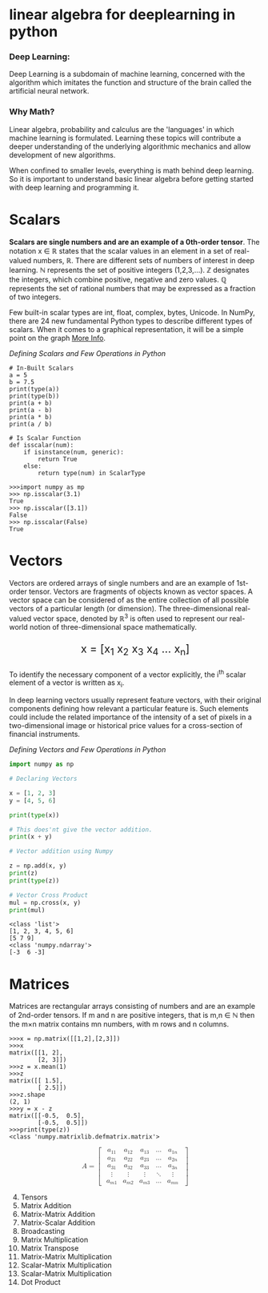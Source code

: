 # linear algebra for deeplearning in python

### Deep Learning: 
Deep Learning is a subdomain of machine learning, concerned with the algorithm which imitates the function and structure of the brain called the artificial neural network.

### Why Math?    

Linear algebra, probability and calculus are the 'languages' in which machine learning is formulated. Learning these topics will contribute a deeper understanding of the underlying algorithmic mechanics and allow development of new algorithms.

When confined to smaller levels, everything is math behind deep learning. So it is important to understand basic linear algebra before getting started with deep learning and programming it.

# Scalars

**Scalars are single numbers and are an example of a 0th-order tensor**. The notation x ∈ ℝ states that the scalar values in an element in a set of real-valued numbers, ℝ. There are different sets of numbers of interest in deep learning. ℕ represents the set of positive integers (1,2,3,…). ℤ designates the integers, which combine positive, negative and zero values. ℚ represents the set of rational numbers that may be expressed as a fraction of two integers.

Few built-in scalar types are int, float, complex, bytes, Unicode. In NumPy, there are 24 new fundamental Python types to describe different types of scalars. When it comes to a graphical representation, it will be a simple point on the graph [More Info](https://docs.scipy.org/doc/numpy-1.14.0/reference/arrays.scalars.html).


*Defining Scalars and Few Operations in Python*

```python3
# In-Built Scalars
a = 5
b = 7.5
print(type(a))
print(type(b))
print(a + b)
print(a - b)
print(a * b)
print(a / b)
```


```python3
# Is Scalar Function
def isscalar(num):
    if isinstance(num, generic):
        return True
    else:
        return type(num) in ScalarType
```

```python3
>>>import numpy as mp
>>> np.isscalar(3.1)
True
>>> np.isscalar([3.1])
False
>>> np.isscalar(False)
True
```

# Vectors

Vectors are ordered arrays of single numbers and are an example of 1st-order tensor. Vectors are fragments of objects known as vector spaces. A vector space can be considered of as the entire collection of all possible vectors of a particular length (or dimension). The three-dimensional real-valued vector space, denoted by ℝ<sup>3</sup> is often used to represent our real-world notion of three-dimensional space mathematically.

<p align="center" style="font-size: 22px;">x = [x<sub>1</sub>  x<sub>2</sub>  x<sub>3</sub>  x<sub>4</sub> ... x<sub>n</sub>]</p>

To identify the necessary component of a vector explicitly, the i<sup>th</sup> scalar element of a vector is written as x<sub>i</sub>. 

In deep learning vectors usually represent feature vectors, with their original components defining how relevant a particular feature is. Such elements could include the related importance of the intensity of a set of pixels in a two-dimensional image or historical price values for a cross-section of financial instruments.

*Defining Vectors and Few Operations in Python*

```python
import numpy as np

# Declaring Vectors

x = [1, 2, 3]
y = [4, 5, 6]

print(type(x))

# This does'nt give the vector addition.
print(x + y)

# Vector addition using Numpy

z = np.add(x, y)
print(z)
print(type(z))

# Vector Cross Product
mul = np.cross(x, y)
print(mul)
```

```
<class 'list'>
[1, 2, 3, 4, 5, 6]
[5 7 9]
<class 'numpy.ndarray'>
[-3  6 -3]
```

# Matrices

Matrices are rectangular arrays consisting of numbers and are an example of 2nd-order tensors. If m and n are positive integers, that is m,n ∈ ℕ then the m×n matrix contains mn numbers, with m rows and n columns.


```python3
>>>x = np.matrix([[1,2],[2,3]])
>>>x
matrix([[1, 2],
        [2, 3]])
>>>z = x.mean(1)
>>>z
matrix([[ 1.5],
        [ 2.5]])
>>>z.shape
(2, 1)
>>>y = x - z
matrix([[-0.5,  0.5],
        [-0.5,  0.5]])
>>>print(type(z))
<class 'numpy.matrixlib.defmatrix.matrix'>
```

<math xmlns="http://www.w3.org/1998/Math/MathML" display="block">
  <semantics>
    <mrow>
      <mi mathvariant="bold-italic">A</mi>
      <mo>=</mo>
      <mrow>
        <mo>[</mo>
        <mtable rowspacing="4pt" columnspacing="1em">
          <mtr>
            <mtd>
              <mspace width="4pt" />
              <msub>
                <mi>a</mi>
                <mrow class="MJX-TeXAtom-ORD">
                  <mn>11</mn>
                </mrow>
              </msub>
            </mtd>
            <mtd>
              <msub>
                <mi>a</mi>
                <mrow class="MJX-TeXAtom-ORD">
                  <mn>12</mn>
                </mrow>
              </msub>
            </mtd>
            <mtd>
              <msub>
                <mi>a</mi>
                <mrow class="MJX-TeXAtom-ORD">
                  <mn>13</mn>
                </mrow>
              </msub>
            </mtd>
            <mtd>
              <mo>&#x2026;<!-- … --></mo>
            </mtd>
            <mtd>
              <msub>
                <mi>a</mi>
                <mrow class="MJX-TeXAtom-ORD">
                  <mn>1</mn>
                  <mi>n</mi>
                </mrow>
              </msub>
              <mspace width="4pt" />
            </mtd>
          </mtr>
          <mtr>
            <mtd>
              <mspace width="4pt" />
              <msub>
                <mi>a</mi>
                <mrow class="MJX-TeXAtom-ORD">
                  <mn>21</mn>
                </mrow>
              </msub>
            </mtd>
            <mtd>
              <msub>
                <mi>a</mi>
                <mrow class="MJX-TeXAtom-ORD">
                  <mn>22</mn>
                </mrow>
              </msub>
            </mtd>
            <mtd>
              <msub>
                <mi>a</mi>
                <mrow class="MJX-TeXAtom-ORD">
                  <mn>23</mn>
                </mrow>
              </msub>
            </mtd>
            <mtd>
              <mo>&#x2026;<!-- … --></mo>
            </mtd>
            <mtd>
              <msub>
                <mi>a</mi>
                <mrow class="MJX-TeXAtom-ORD">
                  <mn>2</mn>
                  <mi>n</mi>
                </mrow>
              </msub>
              <mspace width="4pt" />
            </mtd>
          </mtr>
          <mtr>
            <mtd>
              <mspace width="4pt" />
              <msub>
                <mi>a</mi>
                <mrow class="MJX-TeXAtom-ORD">
                  <mn>31</mn>
                </mrow>
              </msub>
            </mtd>
            <mtd>
              <msub>
                <mi>a</mi>
                <mrow class="MJX-TeXAtom-ORD">
                  <mn>32</mn>
                </mrow>
              </msub>
            </mtd>
            <mtd>
              <msub>
                <mi>a</mi>
                <mrow class="MJX-TeXAtom-ORD">
                  <mn>33</mn>
                </mrow>
              </msub>
            </mtd>
            <mtd>
              <mo>&#x2026;<!-- … --></mo>
            </mtd>
            <mtd>
              <msub>
                <mi>a</mi>
                <mrow class="MJX-TeXAtom-ORD">
                  <mn>3</mn>
                  <mi>n</mi>
                </mrow>
              </msub>
              <mspace width="4pt" />
            </mtd>
          </mtr>
          <mtr>
            <mtd>
              <mspace width="4pt" />
              <mo>&#x22EE;<!-- ⋮ --></mo>
            </mtd>
            <mtd>
              <mo>&#x22EE;<!-- ⋮ --></mo>
            </mtd>
            <mtd>
              <mo>&#x22EE;<!-- ⋮ --></mo>
            </mtd>
            <mtd>
              <mo>&#x22F1;<!-- ⋱ --></mo>
            </mtd>
            <mtd>
              <mo>&#x22EE;<!-- ⋮ --></mo>
              <mspace width="4pt" />
            </mtd>
          </mtr>
          <mtr>
            <mtd>
              <mspace width="4pt" />
              <msub>
                <mi>a</mi>
                <mrow class="MJX-TeXAtom-ORD">
                  <mi>m</mi>
                  <mn>1</mn>
                </mrow>
              </msub>
            </mtd>
            <mtd>
              <msub>
                <mi>a</mi>
                <mrow class="MJX-TeXAtom-ORD">
                  <mi>m</mi>
                  <mn>2</mn>
                </mrow>
              </msub>
            </mtd>
            <mtd>
              <msub>
                <mi>a</mi>
                <mrow class="MJX-TeXAtom-ORD">
                  <mi>m</mi>
                  <mn>3</mn>
                </mrow>
              </msub>
            </mtd>
            <mtd>
              <mo>&#x2026;<!-- … --></mo>
            </mtd>
            <mtd>
              <msub>
                <mi>a</mi>
                <mrow class="MJX-TeXAtom-ORD">
                  <mi>m</mi>
                  <mi>n</mi>
                </mrow>
              </msub>
              <mspace width="4pt" />
            </mtd>
          </mtr>
        </mtable>
        <mo>]</mo>
      </mrow>
    </mrow>
    <annotation encoding="application/x-tex">\begin{equation}
\boldsymbol{A}=\begin{bmatrix}
  \kern4pt a_{11} &amp; a_{12} &amp; a_{13} &amp; \ldots &amp; a_{1n} \kern4pt \\
  \kern4pt a_{21} &amp; a_{22} &amp; a_{23} &amp; \ldots &amp; a_{2n} \kern4pt \\
  \kern4pt a_{31} &amp; a_{32} &amp; a_{33} &amp; \ldots &amp; a_{3n} \kern4pt \\
  \kern4pt \vdots &amp; \vdots &amp; \vdots &amp; \ddots &amp; \vdots \kern4pt \\
  \kern4pt a_{m1} &amp; a_{m2} &amp; a_{m3} &amp; \ldots &amp; a_{mn} \kern4pt \\
\end{bmatrix}
\end{equation}</annotation>
  </semantics>
</math>

4. Tensors
5. Matrix Addition
6. Matrix-Matrix Addition
7. Matrix-Scalar Addition
8. Broadcasting
9. Matrix Multiplication
10. Matrix Transpose
11. Matrix-Matrix Multiplication
12. Scalar-Matrix Multiplication
13. Scalar-Matrix Multiplication
14. Dot Product
